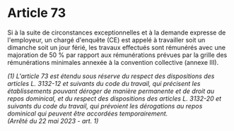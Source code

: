 # Article 73

Si à la suite de circonstances exceptionnelles et à la demande expresse de l'employeur, un chargé d'enquête (CE) est appelé à travailler soit un dimanche soit un jour férié, les travaux effectués sont rémunérés avec une majoration de 50 % par rapport aux rémunérations prévues par la grille des rémunérations minimales annexée à la convention collective (annexe III).

 *(1) L'article 73 est étendu sous réserve du respect des dispositions des articles L. 3132-12 et suivants du code du travail, qui précisent les établissements pouvant déroger de manière permanente et de droit au repos dominical, et du respect des dispositions des articles L. 3132-20 et suivants du code du travail, qui prévoient les dérogations au repos dominical qui peuvent être accordées temporairement.    
(Arrêté du 22 mai 2023 - art. 1)*


